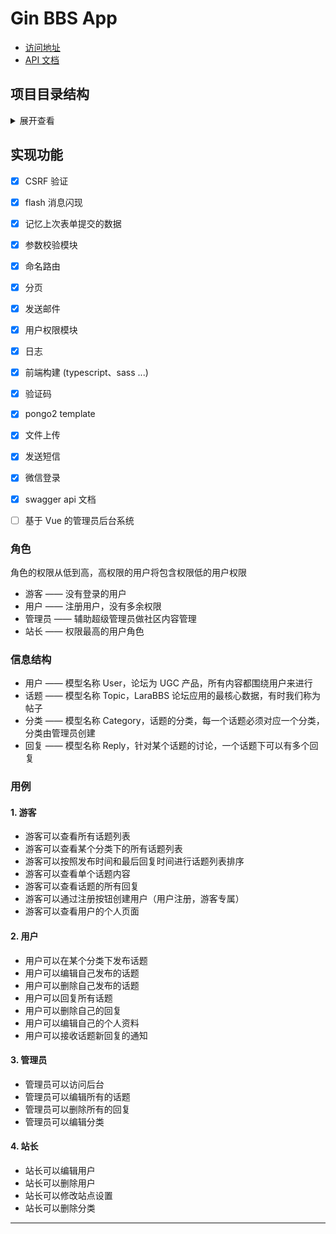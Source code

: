 # Gin BBS App

- [访问地址](http://www.frontendgo.com:8889)
- [API 文档](http://www.frontendgo.com:8889/swagger/index.html)

## 项目目录结构
<details>
<summary>展开查看</summary>
<pre><code>
├── app              项目核心逻辑代码
│    ├── controllers 控制器
│    ├── models      模型
│
├── bootstrap        各组件初始化
│
├── config           配置中心
│
├── database         数据库
│    └── factory     数据 mock
│
├── pkg              项目依赖
│
├── public           项目静态文件
│
├── docs             swagger api doc
│
├── resources        前端源码
│    └── view        go 模板文件
│
├── routes           路由
│    └── middleware  中间件
│    └── routes.go   路由注册
│    └── api.go      api 路由注册
│    └── web.go      页面路由注册
│
├── storage          存放日志等文件
│
├── admin-fe         管理员后台前端源码
│
├── main.go          项目入口
│
├── config.yaml      项目配置
│
├── deploy.sh        部署脚本
│
└── Makefile         Makefile 文件
</code></pre>
</details>

## 实现功能
- [x] CSRF 验证
- [x] flash 消息闪现
- [x] 记忆上次表单提交的数据
- [x] 参数校验模块
- [x] 命名路由
- [x] 分页
- [x] 发送邮件
- [x] 用户权限模块
- [x] 日志
- [x] 前端构建 (typescript、sass ...)
- [x] 验证码
- [x] pongo2 template
- [x] 文件上传
- [x] 发送短信
- [x] 微信登录
- [x] swagger api 文档
- [ ] 基于 Vue 的管理员后台系统


### 角色
角色的权限从低到高，高权限的用户将包含权限低的用户权限

- 游客 —— 没有登录的用户
- 用户 —— 注册用户，没有多余权限
- 管理员 —— 辅助超级管理员做社区内容管理
- 站长 —— 权限最高的用户角色

### 信息结构
- 用户 —— 模型名称 User，论坛为 UGC 产品，所有内容都围绕用户来进行
- 话题 —— 模型名称 Topic，LaraBBS 论坛应用的最核心数据，有时我们称为帖子
- 分类 —— 模型名称 Category，话题的分类，每一个话题必须对应一个分类，分类由管理员创建
- 回复 —— 模型名称 Reply，针对某个话题的讨论，一个话题下可以有多个回复

### 用例
#### 1. 游客
- 游客可以查看所有话题列表
- 游客可以查看某个分类下的所有话题列表
- 游客可以按照发布时间和最后回复时间进行话题列表排序
- 游客可以查看单个话题内容
- 游客可以查看话题的所有回复
- 游客可以通过注册按钮创建用户（用户注册，游客专属）
- 游客可以查看用户的个人页面

#### 2. 用户
- 用户可以在某个分类下发布话题
- 用户可以编辑自己发布的话题
- 用户可以删除自己发布的话题
- 用户可以回复所有话题
- 用户可以删除自己的回复
- 用户可以编辑自己的个人资料
- 用户可以接收话题新回复的通知

#### 3. 管理员
- 管理员可以访问后台
- 管理员可以编辑所有的话题
- 管理员可以删除所有的回复
- 管理员可以编辑分类

#### 4. 站长
- 站长可以编辑用户
- 站长可以删除用户
- 站长可以修改站点设置
- 站长可以删除分类

***

